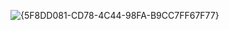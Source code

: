 ![{5F8DD081-CD78-4C44-98FA-B9CC7FF67F77}](https://github.com/user-attachments/assets/b9887fd3-e97a-43af-9582-6ad0cd000560)

